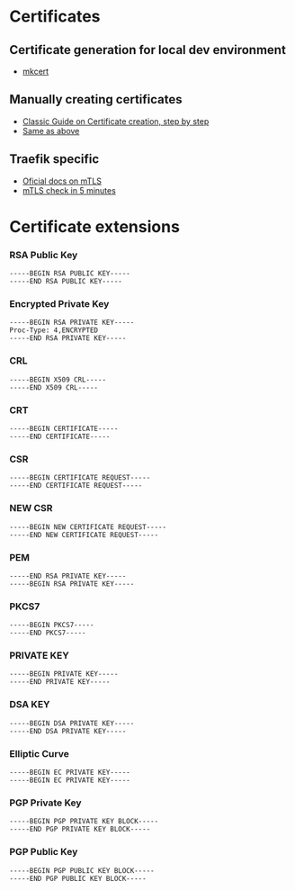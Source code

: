 # Certificates

## Certificate generation for local dev environment

* [mkcert](https://github.com/FiloSottile/mkcert)

## Manually creating certificates

* [Classic Guide on Certificate creation, step by step](https://www.golinuxcloud.com/openssl-create-client-server-certificate/)
* [Same as above](https://docs.apigee.com/how-to-guides/converting-certificates-to-supported-format)


## Traefik specific

* [Oficial docs on mTLS](https://doc.traefik.io/traefik/https/tls/#client-authentication-mtls)
* [mTLS check in 5 minutes](https://github.com/vahempio/PKI-Traefik-mTLS)

# Certificate extensions

### RSA Public Key

```
-----BEGIN RSA PUBLIC KEY-----
-----END RSA PUBLIC KEY-----
```

### Encrypted Private Key

```
-----BEGIN RSA PRIVATE KEY-----
Proc-Type: 4,ENCRYPTED
-----END RSA PRIVATE KEY-----
```

### CRL

```
-----BEGIN X509 CRL-----
-----END X509 CRL-----
```

### CRT

```
-----BEGIN CERTIFICATE-----
-----END CERTIFICATE-----
```


### CSR

```
-----BEGIN CERTIFICATE REQUEST-----
-----END CERTIFICATE REQUEST-----
```

### NEW CSR

```
-----BEGIN NEW CERTIFICATE REQUEST-----
-----END NEW CERTIFICATE REQUEST-----
```

### PEM

```
-----END RSA PRIVATE KEY-----
-----BEGIN RSA PRIVATE KEY-----
```

### PKCS7

```
-----BEGIN PKCS7-----
-----END PKCS7-----
```


### PRIVATE KEY

```
-----BEGIN PRIVATE KEY-----
-----END PRIVATE KEY-----
```

### DSA KEY

```
-----BEGIN DSA PRIVATE KEY-----
-----END DSA PRIVATE KEY-----
```

### Elliptic Curve

```
-----BEGIN EC PRIVATE KEY-----
-----BEGIN EC PRIVATE KEY-----
```

### PGP Private Key

```
-----BEGIN PGP PRIVATE KEY BLOCK-----
-----END PGP PRIVATE KEY BLOCK-----
```

### PGP Public Key

```
-----BEGIN PGP PUBLIC KEY BLOCK-----
-----END PGP PUBLIC KEY BLOCK-----
```
